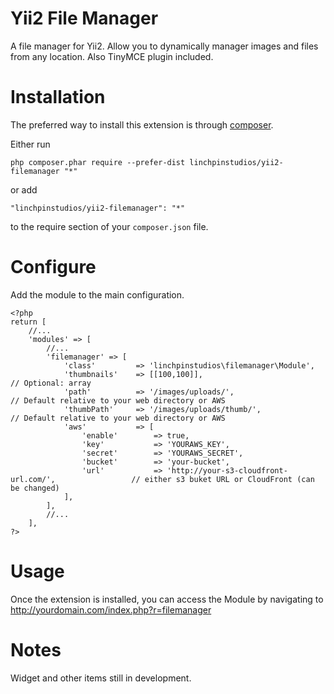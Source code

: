 Yii2 File Manager
=================
A file manager for Yii2. Allow you to dynamically manager images and files from any location. Also TinyMCE plugin included.


Installation
===============

The preferred way to install this extension is through [composer](http://getcomposer.org/download/).

Either run

```
php composer.phar require --prefer-dist linchpinstudios/yii2-filemanager "*"
```

or add

```
"linchpinstudios/yii2-filemanager": "*"
```

to the require section of your `composer.json` file.



Configure
===============

Add the module to the main configuration.

```
<?php
return [
    //...
    'modules' => [
        //...
        'filemanager' => [
            'class'         => 'linchpinstudios\filemanager\Module',
            'thumbnails'    => [[100,100]],                                              // Optional: array
            'path'          => '/images/uploads/',                                       // Default relative to your web directory or AWS
            'thumbPath'     => '/images/uploads/thumb/',                                 // Default relative to your web directory or AWS
            'aws'           => [
                'enable'        => true,
                'key'           => 'YOURAWS_KEY',
                'secret'        => 'YOURAWS_SECRET',
                'bucket'        => 'your-bucket',
                'url'           => 'http://your-s3-cloudfront-url.com/',                 // either s3 buket URL or CloudFront (can be changed)
            ],
        ],
        //...
    ],
?>
```



Usage
===============

Once the extension is installed, you can access the Module by navigating to http://yourdomain.com/index.php?r=filemanager



Notes
===============

Widget and other items still in development.

